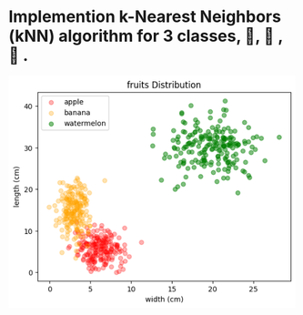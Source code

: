 # Implemention k-Nearest Neighbors (kNN) algorithm for 3 classes, 🍎, 🍌 , 🍉 .

![img](https://github.com/kiana-jahanshid/PyLearn_MachineLearning/blob/main/Assignment_41_ML/outputs/output_1.png)
